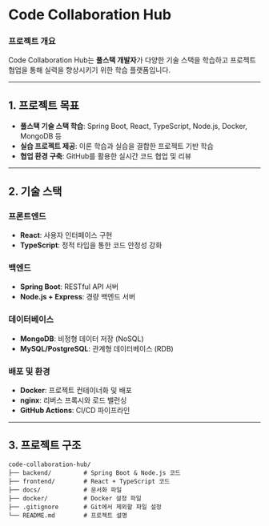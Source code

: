 # Code Collaboration Hub  

### **프로젝트 개요**  
Code Collaboration Hub는 **풀스택 개발자**가 다양한 기술 스택을 학습하고 프로젝트 협업을 통해 실력을 향상시키기 위한 학습 플랫폼입니다.  

---

## **1. 프로젝트 목표**  
- **풀스택 기술 스택 학습**: Spring Boot, React, TypeScript, Node.js, Docker, MongoDB 등  
- **실습 프로젝트 제공**: 이론 학습과 실습을 결합한 프로젝트 기반 학습  
- **협업 환경 구축**: GitHub를 활용한 실시간 코드 협업 및 리뷰  

---

## **2. 기술 스택**  

### **프론트엔드**  
- **React**: 사용자 인터페이스 구현  
- **TypeScript**: 정적 타입을 통한 코드 안정성 강화  

### **백엔드**  
- **Spring Boot**: RESTful API 서버  
- **Node.js + Express**: 경량 백엔드 서버  

### **데이터베이스**  
- **MongoDB**: 비정형 데이터 저장 (NoSQL)  
- **MySQL/PostgreSQL**: 관계형 데이터베이스 (RDB)  

### **배포 및 환경**  
- **Docker**: 프로젝트 컨테이너화 및 배포  
- **nginx**: 리버스 프록시와 로드 밸런싱  
- **GitHub Actions**: CI/CD 파이프라인  

---

## **3. 프로젝트 구조**  
```plaintext
code-collaboration-hub/
├── backend/         # Spring Boot & Node.js 코드
├── frontend/        # React + TypeScript 코드
├── docs/            # 문서화 파일
├── docker/          # Docker 설정 파일
├── .gitignore       # Git에서 제외할 파일 설정
└── README.md        # 프로젝트 설명
